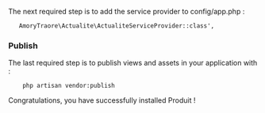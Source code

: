  
The next required step is to add the service provider to config/app.php :
```
   AmoryTraore\Actualite\ActualiteServiceProvider::class',
```
 
### Publish ###
 
The last required step is to publish views and assets in your application with :
```
    php artisan vendor:publish
```
 
Congratulations, you have successfully installed Produit !
